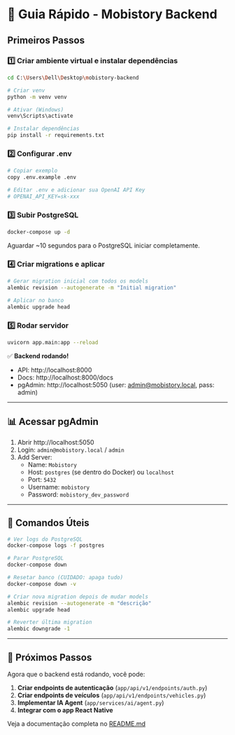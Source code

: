 # 🚀 Guia Rápido - Mobistory Backend

## Primeiros Passos

### 1️⃣ Criar ambiente virtual e instalar dependências

```bash
cd C:\Users\Dell\Desktop\mobistory-backend

# Criar venv
python -m venv venv

# Ativar (Windows)
venv\Scripts\activate

# Instalar dependências
pip install -r requirements.txt
```

### 2️⃣ Configurar .env

```bash
# Copiar exemplo
copy .env.example .env

# Editar .env e adicionar sua OpenAI API Key
# OPENAI_API_KEY=sk-xxx
```

### 3️⃣ Subir PostgreSQL

```bash
docker-compose up -d
```

Aguardar ~10 segundos para o PostgreSQL iniciar completamente.

### 4️⃣ Criar migrations e aplicar

```bash
# Gerar migration inicial com todos os models
alembic revision --autogenerate -m "Initial migration"

# Aplicar no banco
alembic upgrade head
```

### 5️⃣ Rodar servidor

```bash
uvicorn app.main:app --reload
```

✅ **Backend rodando!**
- API: http://localhost:8000
- Docs: http://localhost:8000/docs
- pgAdmin: http://localhost:5050 (user: admin@mobistory.local, pass: admin)

---

## 📊 Acessar pgAdmin

1. Abrir http://localhost:5050
2. Login: `admin@mobistory.local` / `admin`
3. Add Server:
   - Name: `Mobistory`
   - Host: `postgres` (se dentro do Docker) ou `localhost`
   - Port: `5432`
   - Username: `mobistory`
   - Password: `mobistory_dev_password`

---

## 🔧 Comandos Úteis

```bash
# Ver logs do PostgreSQL
docker-compose logs -f postgres

# Parar PostgreSQL
docker-compose down

# Resetar banco (CUIDADO: apaga tudo)
docker-compose down -v

# Criar nova migration depois de mudar models
alembic revision --autogenerate -m "descrição"
alembic upgrade head

# Reverter última migration
alembic downgrade -1
```

---

## 📝 Próximos Passos

Agora que o backend está rodando, você pode:

1. **Criar endpoints de autenticação** (`app/api/v1/endpoints/auth.py`)
2. **Criar endpoints de veículos** (`app/api/v1/endpoints/vehicles.py`)
3. **Implementar IA Agent** (`app/services/ai/agent.py`)
4. **Integrar com o app React Native**

Veja a documentação completa no [README.md](README.md)
